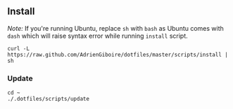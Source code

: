## Install

*Note:* If you're running Ubuntu, replace `sh` with `bash` as Ubuntu comes with `dash` which will raise syntax error while running `install` script.

```
curl -L https://raw.github.com/AdrienGiboire/dotfiles/master/scripts/install | sh
```

### Update
```
cd ~
./.dotfiles/scripts/update
```

